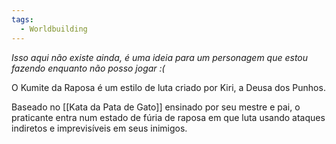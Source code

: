 ```yaml
---
tags:
  - Worldbuilding
---
```

_Isso aqui não existe ainda, é uma ideia para um personagem que estou fazendo enquanto não posso jogar :(_

O Kumite da Raposa é um estilo de luta criado por Kiri, a Deusa dos Punhos.

Baseado no [[Kata da Pata de Gato]] ensinado por seu mestre e pai, o praticante entra num estado de fúria de raposa em que luta usando ataques indiretos e imprevisíveis em seus inimigos.
